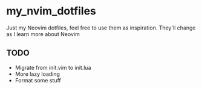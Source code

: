 # my_nvim_dotfiles
Just my Neovim dotfiles, feel free to use them as inspiration. They'll change as I learn more about Neovim

## TODO
* Migrate from init.vim to init.lua
* More lazy loading
* Format some stuff
